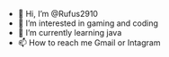 - 👋 Hi, I’m @Rufus2910
- 👀 I’m interested in gaming and coding
- 🌱 I’m currently learning java
- 📫 How to reach me Gmail or Intagram


